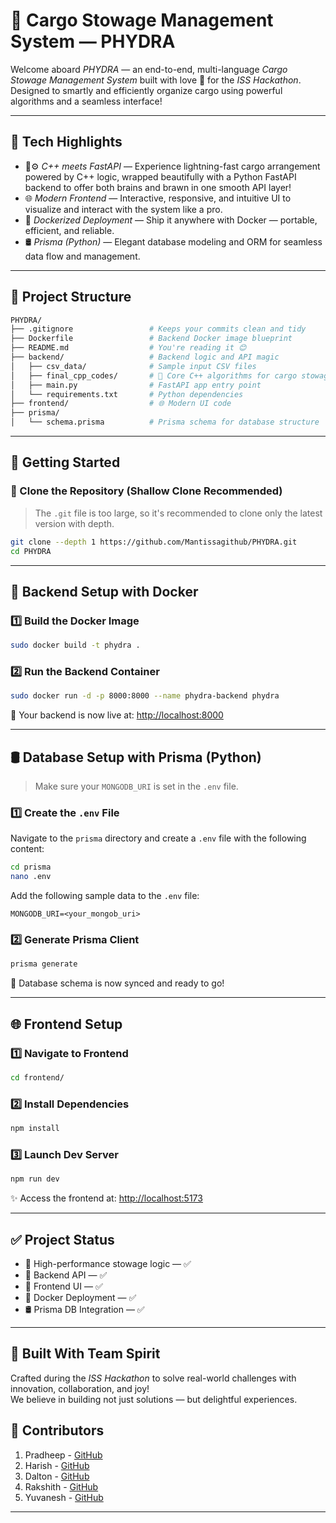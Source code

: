 # 🚢 Cargo Stowage Management System — PHYDRA

Welcome aboard _PHYDRA_ — an end-to-end, multi-language _Cargo Stowage Management System_ built with love 💙 for the _ISS Hackathon_. Designed to smartly and efficiently organize cargo using powerful algorithms and a seamless interface!

---

## 🌟 Tech Highlights

- 🧠⚙️ _C++ meets FastAPI_ — Experience lightning-fast cargo arrangement powered by C++ logic, wrapped beautifully with a Python FastAPI backend to offer both brains and brawn in one smooth API layer!
- 🌐 _Modern Frontend_ — Interactive, responsive, and intuitive UI to visualize and interact with the system like a pro.
- 🐳 _Dockerized Deployment_ — Ship it anywhere with Docker — portable, efficient, and reliable.
- 🛢️ _Prisma (Python)_ — Elegant database modeling and ORM for seamless data flow and management.

---

## 📁 Project Structure

```bash
PHYDRA/
├── .gitignore                 # Keeps your commits clean and tidy
├── Dockerfile                 # Backend Docker image blueprint
├── README.md                  # You're reading it 😊
├── backend/                   # Backend logic and API magic
│   ├── csv_data/              # Sample input CSV files
│   ├── final_cpp_codes/       # 🚀 Core C++ algorithms for cargo stowage
│   ├── main.py                # FastAPI app entry point
│   └── requirements.txt       # Python dependencies
├── frontend/                  # 🌐 Modern UI code
├── prisma/
│   └── schema.prisma          # Prisma schema for database structure
```

---

## 🚀 Getting Started

### 🔁 Clone the Repository (Shallow Clone Recommended)

> The `.git` file is too large, so it's recommended to clone only the latest version with depth.

```bash
git clone --depth 1 https://github.com/Mantissagithub/PHYDRA.git
cd PHYDRA
```

---

## 🐳 Backend Setup with Docker

### 1️⃣ Build the Docker Image

```bash
sudo docker build -t phydra .
```

### 2️⃣ Run the Backend Container

```bash
sudo docker run -d -p 8000:8000 --name phydra-backend phydra
```

🎯 Your backend is now live at: [http://localhost:8000](http://localhost:8000)

---

## 🛢️ Database Setup with Prisma (Python)

> Make sure your `MONGODB_URI` is set in the `.env` file.

### 1️⃣ Create the `.env` File

Navigate to the `prisma` directory and create a `.env` file with the following content:

```bash
cd prisma
nano .env
```

Add the following sample data to the `.env` file:

```env
MONGODB_URI=<your_mongob_uri>
```

### 2️⃣ Generate Prisma Client

```bash
prisma generate
```

🎉 Database schema is now synced and ready to go!

---

## 🌐 Frontend Setup

### 1️⃣ Navigate to Frontend

```bash
cd frontend/
```

### 2️⃣ Install Dependencies

```bash
npm install
```

### 3️⃣ Launch Dev Server

```bash
npm run dev
```

✨ Access the frontend at: [http://localhost:5173](http://localhost:5173)

---

## ✅ Project Status

- 🧠 High-performance stowage logic — ✅
- 🔌 Backend API — ✅
- 🎨 Frontend UI — ✅
- 🐳 Docker Deployment — ✅
- 🛢️ Prisma DB Integration — ✅

---

## 🤝 Built With Team Spirit

Crafted during the _ISS Hackathon_ to solve real-world challenges with innovation, collaboration, and joy!  
We believe in building not just solutions — but delightful experiences.

## 👥 Contributors

1. Pradheep - [GitHub](https://github.com/Mantissagithub/)
2. Harish - [GitHub](https://github.com/HARISH20205)
3. Dalton - [GitHub](https://github.com/Daltonar05)
4. Rakshith - [GitHub](https://github.com/RAAKISG)
5. Yuvanesh - [GitHub](https://github.com/YuvaneshSankar)

---
